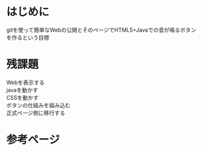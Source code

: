 # はじめに

gitを使って簡単なWebの公開とそのページでHTML5+Javaでの音が鳴るボタンを作るという目標

# 残課題

  Webを表示する<br>
  javaを動かす<br>
  CSSを動かす<br>
  ボタンの仕組みを組み込む<br>
  正式ページ側に移行する<br>

# 参考ページ

